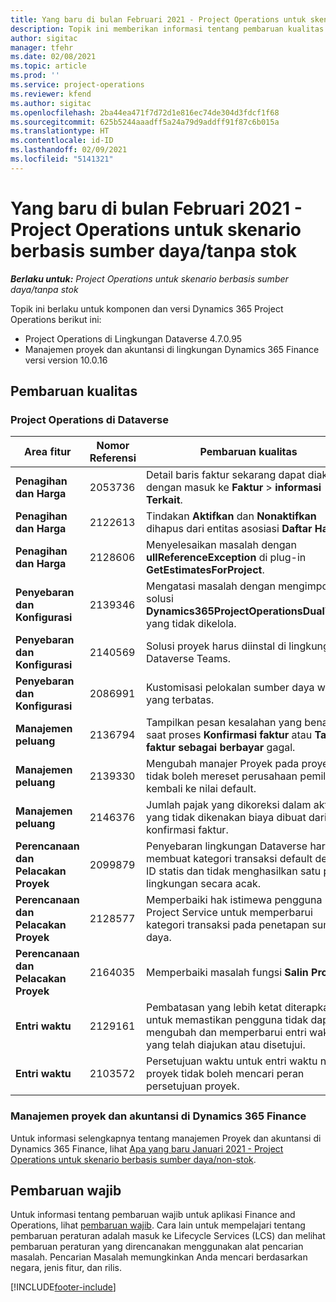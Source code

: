```yaml
---
title: Yang baru di bulan Februari 2021 - Project Operations untuk skenario berbasis sumber daya/tanpa stok
description: Topik ini memberikan informasi tentang pembaruan kualitas yang tersedia pada rilis Februari 2021 penyebaran Project Operations Lite untuk skenario berbasis sumber daya/non-stok.
author: sigitac
manager: tfehr
ms.date: 02/08/2021
ms.topic: article
ms.prod: ''
ms.service: project-operations
ms.reviewer: kfend
ms.author: sigitac
ms.openlocfilehash: 2ba44ea471f7d72d1e816ec74de304d3fdcf1f68
ms.sourcegitcommit: 625b5244aaadff5a24a79d9addff91f87c6b015a
ms.translationtype: HT
ms.contentlocale: id-ID
ms.lasthandoff: 02/09/2021
ms.locfileid: "5141321"
---
```

# <a name="whats-new-february-2021---project-operations-for-resourcenon-stocked-based-scenarios"></a>Yang baru di bulan Februari 2021 - Project Operations untuk skenario berbasis sumber daya/tanpa stok

_**Berlaku untuk:** Project Operations untuk skenario berbasis sumber daya/tanpa stok_

Topik ini berlaku untuk komponen dan versi Dynamics 365 Project Operations berikut ini:

- Project Operations di Lingkungan Dataverse 4.7.0.95
- Manajemen proyek dan akuntansi di lingkungan Dynamics 365 Finance versi version 10.0.16 

## <a name="quality-updates"></a>Pembaruan kualitas

### <a name="project-operations-on-dataverse"></a>Project Operations di Dataverse

| **Area fitur** | **Nomor Referensi** | **Pembaruan kualitas** |
| --- | --- | --- |
| **Penagihan dan Harga** | 2053736 | Detail baris faktur sekarang dapat diakses dengan masuk ke **Faktur** > **informasi Terkait**. |
| **Penagihan dan Harga** | 2122613 | Tindakan **Aktifkan** dan **Nonaktifkan** dihapus dari entitas asosiasi **Daftar Harga**. |
| **Penagihan dan Harga** | 2128606 | Menyelesaikan masalah dengan **ullReferenceException** di plug-in **GetEstimatesForProject**. |
| **Penyebaran dan Konfigurasi** | 2139346 | Mengatasi masalah dengan mengimpor solusi **Dynamics365ProjectOperationsDualWrite** yang tidak dikelola. |
| **Penyebaran dan Konfigurasi** | 2140569 | Solusi proyek harus diinstal di lingkungan Dataverse Teams. |
| **Penyebaran dan Konfigurasi** | 2086991 | Kustomisasi pelokalan sumber daya web yang terbatas. |
| **Manajemen peluang** | 2136794 | Tampilkan pesan kesalahan yang benar saat proses **Konfirmasi faktur** atau **Tandai faktur sebagai berbayar** gagal. |
| **Manajemen peluang** | 2139330 | Mengubah manajer Proyek pada proyek tidak boleh mereset perusahaan pemilik kembali ke nilai default. |
| **Manajemen peluang** | 2146376 | Jumlah pajak yang dikoreksi dalam aktual yang tidak dikenakan biaya dibuat dari konfirmasi faktur. |
| **Perencanaan dan Pelacakan Proyek** | 2099879 | Penyebaran lingkungan Dataverse harus membuat kategori transaksi default dengan ID statis dan tidak menghasilkan satu per lingkungan secara acak. |
| **Perencanaan dan Pelacakan Proyek** | 2128577 | Memperbaiki hak istimewa pengguna Project Service untuk memperbarui kategori transaksi pada penetapan sumber daya. |
| **Perencanaan dan Pelacakan Proyek** | 2164035 | Memperbaiki masalah fungsi **Salin Proyek**. |
| **Entri waktu** | 2129161 | Pembatasan yang lebih ketat diterapkan untuk memastikan pengguna tidak dapat mengubah dan memperbarui entri waktu yang telah diajukan atau disetujui. |
| **Entri waktu** | 2103572 | Persetujuan waktu untuk entri waktu non-proyek tidak boleh mencari peran persetujuan proyek. |

### <a name="project-management-and-accounting-in-dynamics-365-finance"></a>Manajemen proyek dan akuntansi di Dynamics 365 Finance 

Untuk informasi selengkapnya tentang manajemen Proyek dan akuntansi di Dynamics 365 Finance, lihat [Apa yang baru Januari 2021 - Project Operations untuk skenario berbasis sumber daya/non-stok](whats-new-jan-2021-resource-based.md).


## <a name="regulatory-updates"></a>Pembaruan wajib

Untuk informasi tentang pembaruan wajib untuk aplikasi Finance and Operations, lihat [pembaruan wajib](https://docs.microsoft.com/dynamics365/finance/localizations/regulatory-updates). Cara lain untuk mempelajari tentang pembaruan peraturan adalah masuk ke Lifecycle Services (LCS) dan melihat pembaruan peraturan yang direncanakan menggunakan alat pencarian masalah. Pencarian Masalah memungkinkan Anda mencari berdasarkan negara, jenis fitur, dan rilis.


[!INCLUDE[footer-include](../includes/footer-banner.md)]